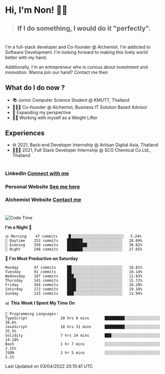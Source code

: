 # Hi, I'm Non! 🖐🏻

> ## If I do something, I would do it "perfectly".

#

I'm a full-stack developer and Co-founder @ Alchemist. I'm addicted to Software Development. I'm looking forward to making this lively world better with my hand.

Additionally, I'm an entrepreneur who is curious about investment and innovation. Wanna join our hand? Contact me then

## What do I do now ?

- 📚 Junior Computer Science Student @ KMUTT, Thailand
- 🧑🏻‍💻 Co-founder @ Alchemist, Business IT Solution Based Advisor
- 🌈 Expanding my perspective
- 🏋🏻 Working with myself as a Weight Lifter

## Experiences

- ⚙️ 2021, Back-end Developer Internship @ Artisan Digital Asia, Thailand
- 🧑🏻‍💻 2021, Full Stack Developer Internship @ SCG Chemical Co.Ltd., Thailand

#

### LinkedIn [Connect with me](https://www.linkedin.com/in/non-nontra/)

### Personal Website [See me here](https://nonnontra.com/)

### Alchemist Website [Contact me](https://alchemist-softwarehouse.co/)

#

<!--START_SECTION:waka-->
![Code Time](http://img.shields.io/badge/Code%20Time-1%2C488%20hrs%2033%20mins-blue)

**I'm a Night 🦉** 

```text
🌞 Morning    47 commits     █░░░░░░░░░░░░░░░░░░░░░░░░   5.24% 
🌆 Daytime    252 commits    ███████░░░░░░░░░░░░░░░░░░   28.09% 
🌃 Evening    350 commits    █████████░░░░░░░░░░░░░░░░   39.02% 
🌙 Night      248 commits    ███████░░░░░░░░░░░░░░░░░░   27.65%

```
📅 **I'm Most Productive on Saturday** 

```text
Monday       97 commits     ██░░░░░░░░░░░░░░░░░░░░░░░   10.81% 
Tuesday      91 commits     ██░░░░░░░░░░░░░░░░░░░░░░░   10.14% 
Wednesday    107 commits    ███░░░░░░░░░░░░░░░░░░░░░░   11.93% 
Thursday     141 commits    ████░░░░░░░░░░░░░░░░░░░░░   15.72% 
Friday       164 commits    ████░░░░░░░░░░░░░░░░░░░░░   18.28% 
Saturday     172 commits    ████░░░░░░░░░░░░░░░░░░░░░   19.18% 
Sunday       125 commits    ███░░░░░░░░░░░░░░░░░░░░░░   13.94%

```


📊 **This Week I Spent My Time On** 

```text
💬 Programming Languages: 
TypeScript               20 hrs 8 mins       █████████░░░░░░░░░░░░░░░░   38.6% 
JavaScript               18 hrs 31 mins      █████████░░░░░░░░░░░░░░░░   35.5% 
Solidity                 7 hrs 24 mins       ███░░░░░░░░░░░░░░░░░░░░░░   14.18% 
Bash                     1 hr 7 mins         ░░░░░░░░░░░░░░░░░░░░░░░░░   2.15% 
JSON                     1 hr 5 mins         ░░░░░░░░░░░░░░░░░░░░░░░░░   2.1%

```


 Last Updated on 03/04/2022 20:15:41 UTC
<!--END_SECTION:waka-->
